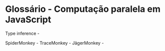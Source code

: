 # Glossário - Computação paralela em JavaScript

Type inference - 

SpiderMonkey - 
TraceMonkey - 
JägerMonkey - 
